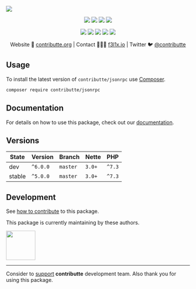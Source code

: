 ![](https://heatbadger.now.sh/github/readme/contributte/jsonrpc/)

<p align=center>
  <a href="https://github.com/contributte/jsonrpc/actions"><img src="https://badgen.net/github/checks/contributte/jsonrpc/master"></a>
  <a href="https://coveralls.io/r/contributte/jsonrpc"><img src="https://badgen.net/coveralls/c/github/contributte/jsonrpc"></a>
  <a href="https://packagist.org/packages/contributte/jsonrpc"><img src="https://badgen.net/packagist/dm/contributte/jsonrpc"></a>
  <a href="https://packagist.org/packages/contributte/jsonrpc"><img src="https://badgen.net/packagist/v/contributte/jsonrpc"></a>
</p>
<p align=center>
  <a href="https://packagist.org/packages/contributte/jsonrpc"><img src="https://badgen.net/packagist/php/contributte/jsonrpc"></a>
  <a href="https://github.com/contributte/jsonrpc"><img src="https://badgen.net/github/license/contributte/jsonrpc"></a>
  <a href="https://bit.ly/ctteg"><img src="https://badgen.net/badge/support/gitter/cyan"></a>
  <a href="https://bit.ly/cttfo"><img src="https://badgen.net/badge/support/forum/yellow"></a>
  <a href="https://contributte.org/partners.html"><img src="https://badgen.net/badge/sponsor/donations/F96854"></a>
</p>

<p align=center>
Website 🚀 <a href="https://contributte.org">contributte.org</a> | Contact 👨🏻‍💻 <a href="https://f3l1x.io">f3l1x.io</a> | Twitter 🐦 <a href="https://twitter.com/contributte">@contributte</a>
</p>

## Usage

To install the latest version of `contributte/jsonrpc` use [Composer](https://getcomposer.org).

```bash
composer require contributte/jsonrpc
```

## Documentation

For details on how to use this package, check out our [documentation](.docs).

## Versions

| State  | Version      | Branch   | Nette  | PHP     |
|--------|--------------|----------|--------|---------|
| dev    | `^6.0.0`     | `master` | `3.0+` | `^7.3`  |
| stable | `^5.0.0`     | `master` | `3.0+` | `^7.3`  |

## Development

See [how to contribute](https://contributte.org/contributing.html) to this package.

This package is currently maintaining by these authors.

<a href="https://github.com/paveljanda">
  <img width="80" height="80" src="https://avatars2.githubusercontent.com/u/1488874?v=3&s=80">
</a>

-----

Consider to [support](https://contributte.org/partners.html) **contributte** development team.
Also thank you for using this package.
